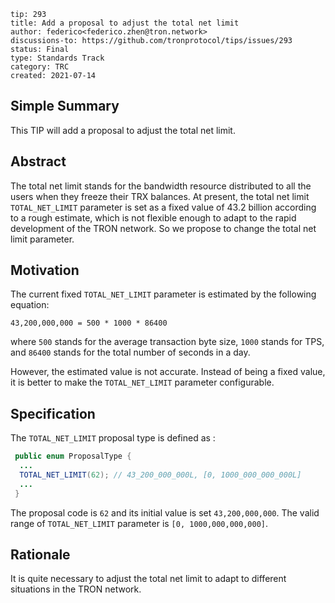 ```
tip: 293 
title: Add a proposal to adjust the total net limit
author: federico<federico.zhen@tron.network>
discussions-to: https://github.com/tronprotocol/tips/issues/293
status: Final
type: Standards Track
category: TRC
created: 2021-07-14
```

## Simple Summary

This TIP will add a proposal to adjust the total net limit.

## Abstract

The total net limit stands for the bandwidth resource distributed to all the users when they freeze their TRX balances.
At present, the total net limit `TOTAL_NET_LIMIT` parameter is set as a fixed value of 43.2 billion according to a rough estimate, which is not flexible enough to adapt to the rapid development of the TRON network. So we propose to change the total net limit parameter.


## Motivation
The current fixed `TOTAL_NET_LIMIT` parameter is estimated by the following equation:
```
43,200,000,000 = 500 * 1000 * 86400
```
where `500` stands for the average transaction byte size, `1000` stands for TPS, and `86400` stands for the total number of seconds in a day.

However, the estimated value is not accurate. Instead of being a fixed value, it is better to make the `TOTAL_NET_LIMIT` parameter configurable.


## Specification

The `TOTAL_NET_LIMIT` proposal type is defined as :
```java
 public enum ProposalType {
  ...
  TOTAL_NET_LIMIT(62); // 43_200_000_000L, [0, 1000_000_000_000L]
  ...
 }
```
The proposal code is `62` and its initial value is set `43,200,000,000`. The valid range of `TOTAL_NET_LIMIT`  parameter is `[0, 1000,000,000,000]`.


## Rationale
It is quite necessary to adjust the total net limit to adapt to different situations in the TRON network.
